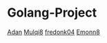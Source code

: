 # Golang-Project
[Adan](https://github.com/adan2911)
[Mulqi8](https://github.com/Mulqi8)
[fredonk04](https://github.com/fredonk04)
[Emonn8](https://github.com/Emonn8)
